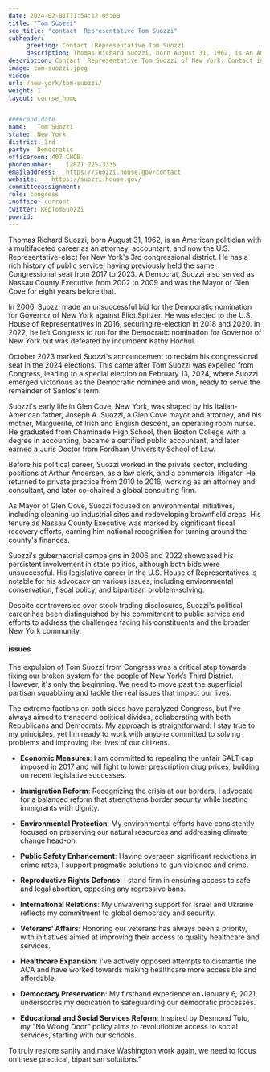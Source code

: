 ```yaml
---
date: 2024-02-01T11:54:12-05:00
title: "Tom Suozzi"
seo_title: "contact  Representative Tom Suozzi"
subheader:
     greeting: Contact  Representative Tom Suozzi 
     description: Thomas Richard Suozzi, born August 31, 1962, is an American politician with a multifaceted career as an attorney, accountant, and now the U.S. Representative-elect for New York's 3rd congressional district. 
description: Contact  Representative Tom Suozzi of New York. Contact information for Tom Suozzi includes email address, phone number, and mailing address.
image: tom-suozzi.jpeg
video: 
url: /new-york/tom-suozzi/
weight: 1
layout: course_home


####candidate
name:	Tom Suozzi
state:	New York
district: 3rd
party:	Democratic
officeroom:	407 CHOB
phonenumber:	(202) 225-3335
emailaddress:	https://suozzi.house.gov/contact
website:	https://suozzi.house.gov/
committeeassignment: 
role: congress
inoffice: current
twitter: RepTomSuozzi
powrid: 
---
```


Thomas Richard Suozzi, born August 31, 1962, is an American politician with a multifaceted career as an attorney, accountant, and now the U.S. Representative-elect for New York's 3rd congressional district. He has a rich history of public service, having previously held the same Congressional seat from 2017 to 2023. A Democrat, Suozzi also served as Nassau County Executive from 2002 to 2009 and was the Mayor of Glen Cove for eight years before that.

In 2006, Suozzi made an unsuccessful bid for the Democratic nomination for Governor of New York against Eliot Spitzer. He was elected to the U.S. House of Representatives in 2016, securing re-election in 2018 and 2020. In 2022, he left Congress to run for the Democratic nomination for Governor of New York but was defeated by incumbent Kathy Hochul.

October 2023 marked Suozzi's announcement to reclaim his  congressional seat in the 2024 elections. This came after Tom Suozzi was expelled from Congress, leading to a special election on February 13, 2024, where Suozzi emerged victorious as the Democratic nominee and won, ready to serve the remainder of Santos's term.

Suozzi's early life in Glen Cove, New York, was shaped by his Italian-American father, Joseph A. Suozzi, a  Glen Cove mayor and attorney, and his mother, Marguerite, of Irish and English descent, an operating room nurse. He graduated from Chaminade High School, then Boston College with a degree in accounting, became a certified public accountant, and later earned a Juris Doctor from Fordham University School of Law.

Before his political career, Suozzi worked in the private sector, including positions at Arthur Andersen, as a law clerk, and a commercial litigator. He returned to private practice from 2010 to 2016, working as an attorney and consultant, and later co-chaired a global consulting firm.

As Mayor of Glen Cove, Suozzi focused on environmental initiatives, including cleaning up industrial sites and redeveloping brownfield areas. His tenure as Nassau County Executive was marked by significant fiscal recovery efforts, earning him national recognition for turning around the county's finances.

Suozzi's gubernatorial campaigns in 2006 and 2022 showcased his persistent involvement in state politics, although both bids were unsuccessful. His legislative career in the U.S. House of Representatives is notable for his advocacy on various issues, including environmental conservation, fiscal policy, and bipartisan problem-solving.

Despite controversies over stock trading disclosures, Suozzi's political career has been distinguished by his commitment to public service and efforts to address the challenges facing his constituents and the broader New York community.
#### issues

The expulsion of Tom Suozzi from Congress was a critical step towards fixing our broken system for the people of New York’s Third District. However, it's only the beginning. We need to move past the superficial, partisan squabbling and tackle the real issues that impact our lives.

The extreme factions on both sides have paralyzed Congress, but I've always aimed to transcend political divides, collaborating with both Republicans and Democrats. My approach is straightforward: I stay true to my principles, yet I'm ready to work with anyone committed to solving problems and improving the lives of our citizens.



- **Economic Measures**: I am committed to repealing the unfair SALT cap imposed in 2017 and will fight to lower prescription drug prices, building on recent legislative successes.

- **Immigration Reform**: Recognizing the crisis at our borders, I advocate for a balanced reform that strengthens border security while treating immigrants with dignity.

- **Environmental Protection**: My environmental efforts have consistently focused on preserving our natural resources and addressing climate change head-on.

- **Public Safety Enhancement**: Having overseen significant reductions in crime rates, I support pragmatic solutions to gun violence and crime.

- **Reproductive Rights Defense**: I stand firm in ensuring access to safe and legal abortion, opposing any regressive bans.

- **International Relations**: My unwavering support for Israel and Ukraine reflects my commitment to global democracy and security.

- **Veterans’ Affairs**: Honoring our veterans has always been a priority, with initiatives aimed at improving their access to quality healthcare and services.

- **Healthcare Expansion**: I've actively opposed attempts to dismantle the ACA and have worked towards making healthcare more accessible and affordable.

- **Democracy Preservation**: My firsthand experience on January 6, 2021, underscores my dedication to safeguarding our democratic processes.

- **Educational and Social Services Reform**: Inspired by Desmond Tutu, my "No Wrong Door" policy aims to revolutionize access to social services, starting with our schools.

To truly restore sanity and make Washington work again, we need to focus on these practical, bipartisan solutions."